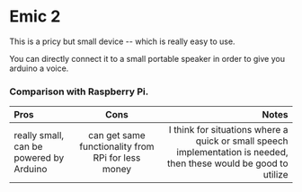 Emic 2 
======

This is a pricy but small device -- which is really easy to use.

You can directly connect it to a small portable speaker in order to give you arduino a voice.

### Comparison with Raspberry Pi.

| Pros | Cons | Notes |
| :--- | :---:| ---:  |
| really small, can be powered by Arduino | can get same functionality from RPi for less money | I think for situations where a quick or small speech implementation is needed, then these would be good to utilize |
